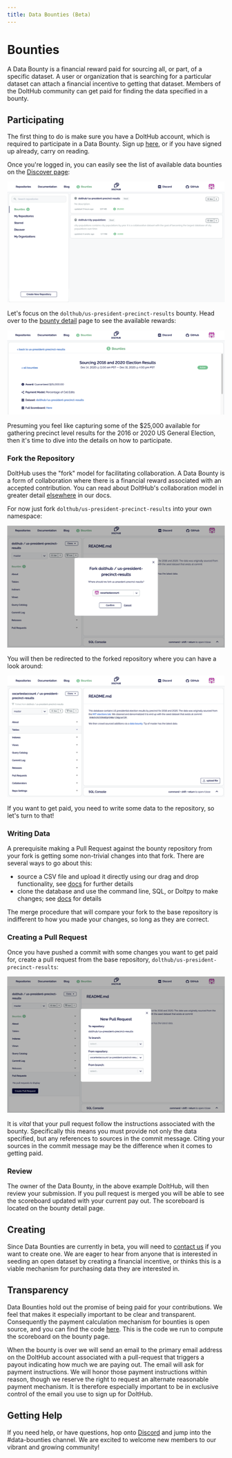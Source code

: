 ```yaml
---
title: Data Bounties (Beta)
---
```


# Bounties

A Data Bounty is a financial reward paid for sourcing all, or part, of a specific dataset. A user or organization that is searching for a particular dataset can attach a financial incentive to getting that dataset. Members of the DoltHub community can get paid for finding the data specified in a bounty.

## Participating

The first thing to do is make sure you have a DoltHub account, which is required to participate in a Data Bounty. Sign up [here](https://www.dolthub.com/signin), or if you have signed up already, carry on reading.

Once you're logged in, you can easily see the list of available data bounties on the [Discover page](https://dolthub.com/profile/bounties):

![Index of Open Data Bounties](../.gitbook/assets/bounties_index_screenshot.png)

Let's focus on the `dolthub/us-president-precinct-results` bounty. Head over to the [bounty detail](https://dolthub.com/repositories/dolthub/us-president-precinct-results/bounties/00000000-0000-0000-0000-000000000005) page to see the available rewards: 

![Bounty Index Page](../.gitbook/assets/bounty_detail_page.png)

Presuming you feel like capturing some of the $25,000 available for gathering precinct level results for the 2016 or 2020 US General Election, then it's time to dive into the details on how to participate.

### Fork the Repository

DoltHub uses the "fork" model for facilitating collaboration. A Data Bounty is a form of collaboration where there is a financial reward associated with an accepted contribution. You can read about DoltHub's collaboration model in greater detail [elsewhere](../getting-started/dolthub#data-collaboration) in our docs.

For now just fork `dolthub/us-president-precinct-results` into your own namespace:

![Fork Bounty Repository](../.gitbook/assets/fork_bounty_repository.png)

You will then be redirected to the forked repository where you can have a look around:

![Forked Bounty Repository](../.gitbook/assets/forked_bounty_repository.png)

If you want to get paid, you need to write some data to the repository, so let's turn to that!

### Writing Data

A prerequisite making a Pull Request against the bounty repository from your fork is getting some non-trivial changes into that fork. There are several ways to go about this:

* source a CSV file and upload it directly using our drag and drop functionality, see [docs](https://www.dolthub.com/docs/tutorials/dolthub/#data-publishing_file-upload) for further details
* clone the database and use the command line, SQL, or Doltpy to make changes; see [docs](https://www.dolthub.com/docs/tutorials/writing-to-dolt/) for details

The merge procedure that will compare your fork to the base repository is indifferent to how you made your changes, so long as they are correct.

### Creating a Pull Request

Once you have pushed a commit with some changes you want to get paid for, create a pull request from the base repository, `dolthub/us-president-precinct-results`:

![Creating a Pull Request](../.gitbook/assets/bounty_pull_request.png)

It is _vital_ that your pull request follow the instructions associated with the bounty. Specifically this means you must provide not only the data specified, but any references to sources in the commit message. Citing your sources in the commit message may be the difference when it comes to getting paid.

### Review

The owner of the Data Bounty, in the above example DoltHub, will then review your submission. If you pull request is merged you will be able to see the scoreboard updated with your current pay out. The scoreboard is located on the bounty detail page.

## Creating

Since Data Bounties are currently in beta, you will need to [contact us](https://www.dolthub.com/contact) if you want to create one. We are eager to hear from anyone that is interested in seeding an open dataset by creating a financial incentive, or thinks this is a viable mechanism for purchasing data they are interested in.

## Transparency

Data Bounties hold out the promise of being paid for your contributions. We feel that makes it especially important to be clear and transparent. Consequently the payment calculation mechanism for bounties is open source, and you can find the code [here](https://github.com/dolthub/bounties). This is the code we run to compute the scoreboard on the bounty page.

When the bounty is over we will send an email to the primary email address on the DoltHub account associated with a pull-request that triggers a payout indicating how much we are paying out. The email will ask for payment instructions. We will honor those payment instructions within reason, though we reserve the right to request an alternate reasonable payment mechanism. It is therefore especially important to be in exclusive control of the email you use to sign up for DoltHub.

## Getting Help

If you need help, or have questions, hop onto [Discord](https://discord.com/invite/RFwfYpu) and jump into the \#data-bounties channel. We are excited to welcome new members to our vibrant and growing community!
